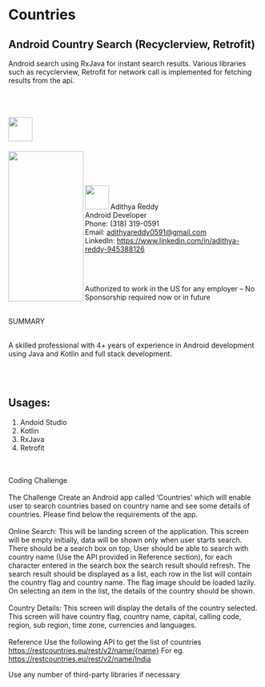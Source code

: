 # Countries
## Android Country Search (Recyclerview, Retrofit)

Android search using RxJava for instant search results. Various libraries such as recyclerview, Retrofit for network call is implemented for fetching results from the api.</br></br>

</br></br>
<a href="url"><img src="https://github.com/adithyareddy0591/countries/blob/feature/countries/home.png" align="left" height="48" width="48" ></a>
</br></br>
</br></br>
<a href="url"><img src="https://github.com/adithyareddy0591/countries/blob/feature/countries/search_example_1.png" align="left" height="300" width="150" ></a>
</br></br>
</br></br>
<a href="url"><img src="https://github.com/adithyareddy0591/countries/blob/feature/countries/search_example_2.png" align="left" height="48" width="48" ></a></br></br>
Adithya Reddy
</br>
Android Developer
</br>
Phone: (318) 319-0591 
</br>
Email: adithyareddy0591@gmail.com
</br>
LinkedIn: https://www.linkedin.com/in/adithya-reddy-945388126

</br></br>

Authorized to work in the US for any employer – No Sponsorship required now or in future
</br></br>

SUMMARY
</br></br>

A skilled professional with 4+ years of experience in Android development using Java and Kotlin and full
stack development.

</br></br>

## Usages:
1. Andoid Studio
2. Kotlin
3. RxJava
4. Retrofit

</br></br>
Coding Challenge
   </br></br>
   The Challenge
   Create an Android app called ‘Countries’ which will enable user to search countries based on
   country name and see some details of countries. Please find below the requirements of the
   app.
   </br></br>
   Online Search: This will be landing screen of the application. This screen will be empty
   initially, data will be shown only when user starts search. There should be a search box on
   top, User should be able to search with country name (Use the API provided in Reference
   section), for each character entered in the search box the search result should refresh. The
   search result should be displayed as a list, each row in the list will contain the country flag
   and country name. The flag image should be loaded lazily. On selecting an item in the list, the
   details of the country should be shown.
   </br></br>
   Country Details: This screen will display the details of the country selected. This screen will
   have country flag, country name, capital, calling code, region, sub region, time zone,
   currencies and languages.
   </br></br>
   Reference
   Use the following API to get the list of countries
   https://restcountries.eu/rest/v2/name/{name}
   For eg.
   https://restcountries.eu/rest/v2/name/India

   Use any number of third-party libraries if necessary

</br></br>

